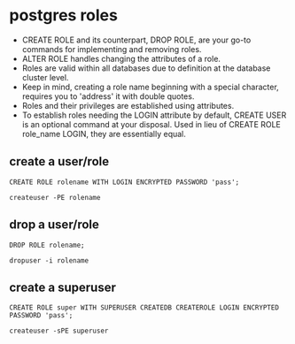 # postgres roles

* CREATE ROLE and its counterpart, DROP ROLE, are your go-to commands for implementing and removing roles.
* ALTER ROLE handles changing the attributes of a role.
* Roles are valid within all databases due to definition at the database cluster level.
* Keep in mind, creating a role name beginning with a special character, requires you to 'address' it with double quotes.
* Roles and their privileges are established using attributes.
* To establish roles needing the LOGIN attribute by default, CREATE USER is an optional command at your disposal. Used in lieu of CREATE ROLE role_name LOGIN, they are essentially equal.

## create a user/role

    CREATE ROLE rolename WITH LOGIN ENCRYPTED PASSWORD 'pass';

    createuser -PE rolename

## drop a user/role

    DROP ROLE rolename;

    dropuser -i rolename

## create a superuser

    CREATE ROLE super WITH SUPERUSER CREATEDB CREATEROLE LOGIN ENCRYPTED PASSWORD 'pass';

    createuser -sPE superuser

